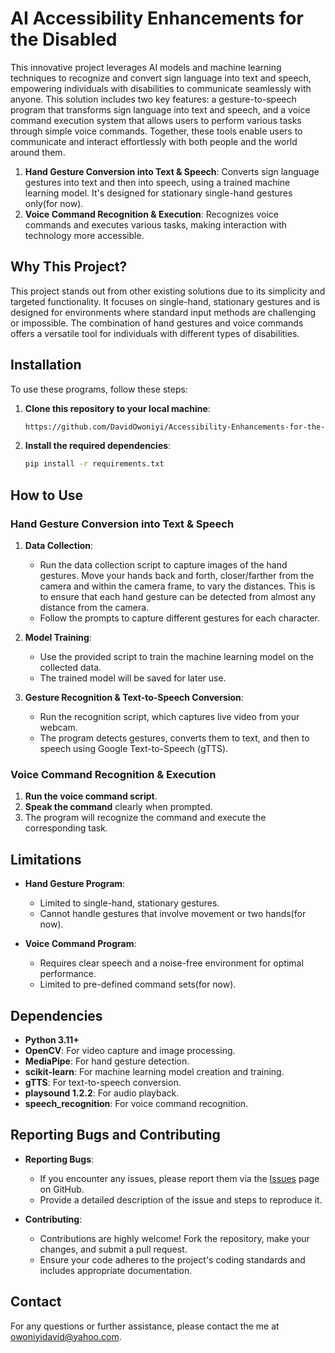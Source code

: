 # **AI Accessibility Enhancements for the Disabled**

This innovative project leverages AI models and machine learning techniques to recognize and convert sign language into text and speech, empowering individuals with disabilities to communicate seamlessly with anyone. This solution includes two key features: a gesture-to-speech program that transforms sign language into text and speech, and a voice command execution system that allows users to perform various tasks through simple voice commands. Together, these tools enable users to communicate and interact effortlessly with both people and the world around them.

1. **Hand Gesture Conversion into Text & Speech**: Converts sign language gestures into text and then into speech, using a trained machine learning model. It's designed for stationary single-hand gestures only(for now).
2. **Voice Command Recognition & Execution**: Recognizes voice commands and executes various tasks, making interaction with technology more accessible.

## **Why This Project?**

This project stands out from other existing solutions due to its simplicity and targeted functionality. It focuses on single-hand, stationary gestures and is designed for environments where standard input methods are challenging or impossible. The combination of hand gestures and voice commands offers a versatile tool for individuals with different types of disabilities.

## **Installation**

To use these programs, follow these steps:

1. **Clone this repository to your local machine**:
   ```bash
   https://github.com/DavidOwoniyi/Accessibility-Enhancements-for-the-Disabled.git
   ```

2. **Install the required dependencies**:
   ```bash
   pip install -r requirements.txt
   ```

## **How to Use**

### **Hand Gesture Conversion into Text & Speech**

1. **Data Collection**:
   - Run the data collection script to capture images of the hand gestures. Move your hands back and forth, closer/farther from the camera and within the camera frame, to vary the distances. This is to ensure that each hand gesture can be detected from almost any distance from the camera.
   - Follow the prompts to capture different gestures for each character.

2. **Model Training**:
   - Use the provided script to train the machine learning model on the collected data.
   - The trained model will be saved for later use.

3. **Gesture Recognition & Text-to-Speech Conversion**:
   - Run the recognition script, which captures live video from your webcam.
   - The program detects gestures, converts them to text, and then to speech using Google Text-to-Speech (gTTS).

### **Voice Command Recognition & Execution**

1. **Run the voice command script**.
2. **Speak the command** clearly when prompted.
3. The program will recognize the command and execute the corresponding task.

## **Limitations**

- **Hand Gesture Program**:
  - Limited to single-hand, stationary gestures.
  - Cannot handle gestures that involve movement or two hands(for now).

- **Voice Command Program**:
  - Requires clear speech and a noise-free environment for optimal performance.
  - Limited to pre-defined command sets(for now).

## **Dependencies**

- **Python 3.11+**
- **OpenCV**: For video capture and image processing.
- **MediaPipe**: For hand gesture detection.
- **scikit-learn**: For machine learning model creation and training.
- **gTTS**: For text-to-speech conversion.
- **playsound 1.2.2**: For audio playback.
- **speech_recognition**: For voice command recognition.

## **Reporting Bugs and Contributing**

- **Reporting Bugs**:
  - If you encounter any issues, please report them via the [Issues](https://github.com/DavidOwoniyi/Accessibility-Enhancements-for-the-Disabled/issues) page on GitHub.
  - Provide a detailed description of the issue and steps to reproduce it.

- **Contributing**:
  - Contributions are highly welcome! Fork the repository, make your changes, and submit a pull request.
  - Ensure your code adheres to the project's coding standards and includes appropriate documentation.

## **Contact**

For any questions or further assistance, please contact the me at  [owoniyidavid@yahoo.com](mailto:owoniyidavid@yahoo.com).
